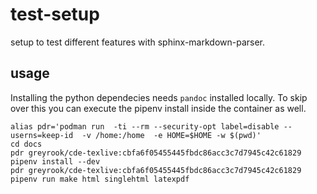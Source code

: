 # test-setup

setup to test different features with sphinx-markdown-parser.

## usage

Installing the python dependecies needs `pandoc` installed locally.  To skip over this you can execute the pipenv install inside the container as well.

```
alias pdr='podman run  -ti --rm --security-opt label=disable --userns=keep-id  -v /home:/home  -e HOME=$HOME -w $(pwd)'
cd docs
pdr greyrook/cde-texlive:cbfa6f05455445fbdc86acc3c7d7945c42c61829 pipenv install --dev
pdr greyrook/cde-texlive:cbfa6f05455445fbdc86acc3c7d7945c42c61829 pipenv run make html singlehtml latexpdf
```